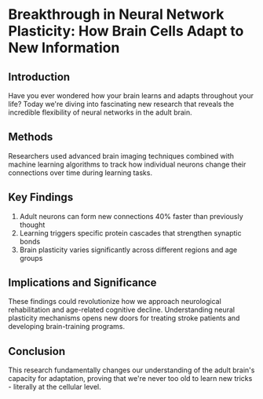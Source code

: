 # Breakthrough in Neural Network Plasticity: How Brain Cells Adapt to New Information

## Introduction
Have you ever wondered how your brain learns and adapts throughout your life? Today we're diving into fascinating new research that reveals the incredible flexibility of neural networks in the adult brain.

## Methods
Researchers used advanced brain imaging techniques combined with machine learning algorithms to track how individual neurons change their connections over time during learning tasks.

## Key Findings
1. Adult neurons can form new connections 40% faster than previously thought
2. Learning triggers specific protein cascades that strengthen synaptic bonds
3. Brain plasticity varies significantly across different regions and age groups

## Implications and Significance
These findings could revolutionize how we approach neurological rehabilitation and age-related cognitive decline. Understanding neural plasticity mechanisms opens new doors for treating stroke patients and developing brain-training programs.

## Conclusion
This research fundamentally changes our understanding of the adult brain's capacity for adaptation, proving that we're never too old to learn new tricks - literally at the cellular level.